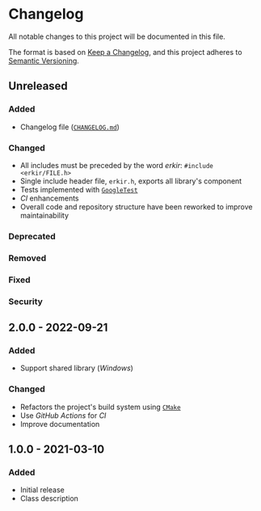 # Changelog

All notable changes to this project will be documented in this file.

The format is based on [Keep a Changelog](https://keepachangelog.com/en/1.0.0),
and this project adheres to [Semantic Versioning](https://semver.org/spec/v2.0.0.html).

## Unreleased

### Added

-   Changelog file ([`CHANGELOG.md`](./CHANGELOG.md))

### Changed

-   All includes must be preceded by the word _erkir_: `#include <erkir/FILE.h>`
-   Single include header file, `erkir.h`, exports all library's component
-   Tests implemented with [`GoogleTest`](https://github.com/google/googletest)
-   _CI_ enhancements
-   Overall code and repository structure have been reworked to improve maintainability

### Deprecated

### Removed

### Fixed

### Security

## 2.0.0 - 2022-09-21

### Added

-   Support shared library (_Windows_)

### Changed

-   Refactors the project's build system using [`CMake`](https://cmake.org)
-   Use _GitHub Actions_ for _CI_
-   Improve documentation

## 1.0.0 - 2021-03-10

### Added

-   Initial release
-   Class description

